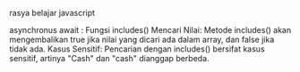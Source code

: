 rasya belajar javascript

asynchronus await : 
Fungsi includes()
Mencari Nilai: Metode includes() akan mengembalikan true jika nilai yang dicari ada dalam array, dan false jika tidak ada.
Kasus Sensitif: Pencarian dengan includes() bersifat kasus sensitif, artinya "Cash" dan "cash" dianggap berbeda.
